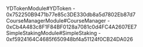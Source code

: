 YDTokenModule#YDToken - 0x752250B9471b77e85c3DE330db8a5d7802Eb87d7
CourseManagerModule#CourseManager - 0xCb4A483c8F1F84BF0128a7081c0d4FC4A2607EE7
SimpleStakingModule#SimpleStaking - 0xf5924164C4685f650948bf4a51124f0CB24DA026